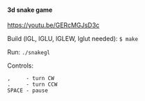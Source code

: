 #### 3d snake game

https://youtu.be/GERcMGJsD3c

Build (lGL, lGLU, lGLEW, lglut needed):
`$ make`

Run:
`./snakegl`

Controls:
```
,     - turn CW
.     - turn CCW
SPACE - pause
```
